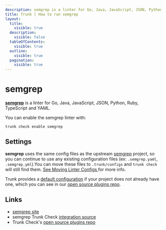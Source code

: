 ```yaml
---
description: semgrep is a linter for Go, Java, JavaScript, JSON, Python, Ruby, TypeScript and YAML
title: Trunk | How to run semgrep
layout:
  title:
    visible: true
  description:
    visible: false
  tableOfContents:
    visible: true
  outline:
    visible: true
  pagination:
    visible: true
---
```


# semgrep

[**semgrep**](https://github.com/returntocorp/semgrep#readme) is a linter for Go, Java, JavaScript, JSON, Python, Ruby, TypeScript and YAML.

You can enable the semgrep linter with:

```shell
trunk check enable semgrep
```

## Settings

**semgrep** uses the same config files as the
upstream [semgrep](https://github.com/returntocorp/semgrep#readme) project, so you can continue to use any
existing configuration files (ex: `.semgrep.yaml`, `.semgrep.yml`).You can move these files to `.trunk/configs` and `trunk check` will still find them. [See Moving Linter Configs ](..#moving-linter-configs) for more info.

Trunk provides a [default configuration](https://github.com/trunk-io/plugins/tree/main/linters/semgrep) if your project does not already have one,
which you can see in our [open source plugins repo]().



## Links

* [semgrep site](https://github.com/returntocorp/semgrep#readme)
* semgrep Trunk Check [integration source](https://github.com/trunk-io/plugins/tree/main/linters/semgrep)
* Trunk Check's [open source plugins repo](https://github.com/trunk-io/plugins/tree/main)
